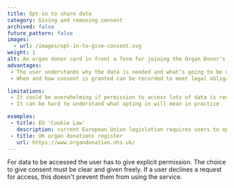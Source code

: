 ```yaml
---
title: Opt-in to share data
category: Giving and removing consent
archived: false
future_pattern: false
images:
  - url: /images/opt-in-to-give-consent.svg
weight: 1
alt: An organ donor card in front a form for joining the Organ Donor's Register.
advantages:
 - The user understands why the data is needed and what’s going to be used for, as long as the explanation is included in the request
 - When and how consent is granted can be recorded to meet legal obligations

limitations:
 - It could be overwhelming if permission to access lots of data is requested at once
 - It can be hard to understand what opting in will mean in practice

examples:
 - title: EU 'Cookie Law'
   description: current European Union legislation requires users to opt-in to cookies being stored on devices.
 - title: UK organ donations register
   url: https://www.organdonation.nhs.uk/
---
```

For data to be accessed the user has to give explicit permission. The choice to give consent must be clear and given freely. If a user declines a request for access, this doesn't prevent them from using the service.
